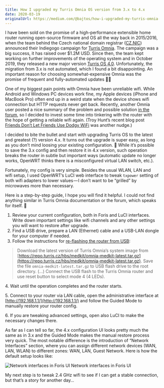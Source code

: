 ```yaml
---
title: How I upgraded my Turris Omnia OS version from 3.x to 4.x
date: 2020-03-19
originalUrl: https://medium.com/@bajtos/how-i-upgraded-my-turris-omnia-os-version-from-3-x-to-4-x-d0c5e96f48a3
---
```


I have been sold on the promise of a high-performance extensible home router
running open-source firmware and OS all the way back in 2015/2016, when the team
behind the Czech national domain registrar ([CZ.NIC](https://www.nic.cz/))
announced their Indiegogo campaign for
[Turris Omnia](https://www.indiegogo.com/projects/turris-omnia-hi-performance-open-source-router).
The campaign was a big success, it has raised over \$1.2M USD. Since then, the
team kept working on further improvements of the operating system and in October
2019, they released a new major version
[Turris OS 4.0](https://forum.turris.cz/t/turris-os-4-0-is-out/11182).
Unfortunately, the migration from 3.x is not automated, which I found a bit
disappointing. An important reason for choosing somewhat-expensive Omnia was the
promise of frequent and fully-automated updates 🤷‍♂️

<!-- more -->

One of my biggest pain points with Omnia have been unreliable wifi. While
Android and Windows PC devices work fine, my Apple devices (iPhone and MacBook
Pro) often end up in a weird state when the device shows wifi connection but
HTTP requests never get back. Recently, another Omnia user posted a nice summary
of the problem and possible solution
[in the forum](https://forum.turris.cz/t/turris-os-4-0-6-is-released-into-hbt-branch/12151/18),
so I decided to invest some time into tinkering with the router with the hope of
getting a reliable wifi again. (Troy Hunt’s recent blog post
[Friends Don’t Let Friends Use Dodgy WiFi](https://www.troyhunt.com/friends-dont-let-friends-use-dodgy-wifi-introducing-ubiquitis-dream-machine-and-flexhd/)
was another nudge.)

I decided to bite the bullet and start with upgrading Turris OS to the latest
and greatest (?) version 4.x. It turns out the upgrade is super easy, as long as
you don’t mind loosing your existing configuration. 🙈 While it’s possible to
save the 3.x config and then restore it in 4.x version, such operation breaks
the router in subtle but important ways (automatic update no longer works,
OpenWRT thinks there is a misconfigured virtual LAN switch, etc.).

Fortunately, my config is very simple. Besides the usual WLAN, LAN and wifi
setup, I used OpenWRT’s LuCI web interface to tweak `txpower` setting of both
wifi adapters to lower values — I don’t want to be “grilled” by microwaves more
than necessary.

Here is a step-by-step guide, I hope you will find it helpful. I could not find
anything similar in Turris Omnia documentation or the forum, which speaks for
itself. 🤨

1.  Review your current configuration, both in Foris and LuCI interfaces. Write
    down important settings like wifi channels and any other settings you will
    want to restore after upgrade.
2.  Find a USB drive, prepare a LAN (Ethernet) cable and a USB-LAN dongle for
    your computer if needed.
3.  Follow the instructions for
    [re-flashing the router from USB](https://docs.turris.cz/hw/omnia/rescue_modes/#re-flash-router):

> Download the latest version of Turris Omnia’s system image from
> [https://repo.turris.cz/hbs/medkit/omnia-medkit-latest.tar.gz](https://repo.turris.cz/hbs/medkit/omnia-medkit-latest.tar.gz).
> Save the file `omnia-medkit-latest.tar.gz` to USB flash drive to the root
> directory. (…) Connect the USB flash to the Turris Omnia router and use reset
> button to select mode 4 (4 LEDs).

4\. Wait until the operation completes and the router starts.

5\. Connect to your router via LAN cable, open the administrative interface at
[http://192.168.1.1/](http://192.168.1.1/) and follow the Guided Mode to
manually restore your router config.

6\. If you are tweaking advanced settings, open also LuCI to make the necessary
changes there.

As far as I can tell so far, the 4.x configuration UI looks pretty much the same
as in 3.x and the Guided Mode makes the manual restore process very quick. The
most notable difference is the introduction of “Network Interfaces” section,
where you can assign different network devices (WAN, LAN, WLAN) to different
zones: WAN, LAN, Guest Network. Here is how the default setup looks like:

![Network interfaces in Foris UI](/images/2020/omnia-network-interfaces.png)
Network interfaces in Foris UI

My next step is to tweak 2.4 GHz wifi to see if I can get a stable connection,
but that’s a story for another day…
